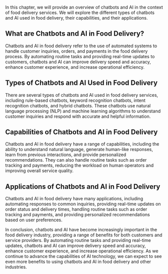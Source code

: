 

In this chapter, we will provide an overview of chatbots and AI in the context of food delivery services. We will explore the different types of chatbots and AI used in food delivery, their capabilities, and their applications.

What are Chatbots and AI in Food Delivery?
------------------------------------------

Chatbots and AI in food delivery refer to the use of automated systems to handle customer inquiries, orders, and payments in the food delivery process. By automating routine tasks and providing real-time updates to customers, chatbots and AI can improve delivery speed and accuracy, enhance customer experience, and increase operational efficiency.

Types of Chatbots and AI Used in Food Delivery
----------------------------------------------

There are several types of chatbots and AI used in food delivery services, including rule-based chatbots, keyword recognition chatbots, intent recognition chatbots, and hybrid chatbots. These chatbots use natural language processing (NLP) and machine learning algorithms to understand customer inquiries and respond with accurate and helpful information.

Capabilities of Chatbots and AI in Food Delivery
------------------------------------------------

Chatbots and AI in food delivery have a range of capabilities, including the ability to understand natural language, generate human-like responses, learn from previous interactions, and provide personalized recommendations. They can also handle routine tasks such as order tracking and payments, reducing the workload on human operators and improving overall service quality.

Applications of Chatbots and AI in Food Delivery
------------------------------------------------

Chatbots and AI in food delivery have many applications, including automating responses to common inquiries, providing real-time updates on order status and delivery times, handling routine tasks such as order tracking and payments, and providing personalized recommendations based on user preferences.

In conclusion, chatbots and AI have become increasingly important in the food delivery industry, providing a range of benefits for both customers and service providers. By automating routine tasks and providing real-time updates, chatbots and AI can improve delivery speed and accuracy, enhance customer experience, and increase operational efficiency. As we continue to advance the capabilities of AI technology, we can expect to see even more benefits to using chatbots and AI in food delivery and other industries.
